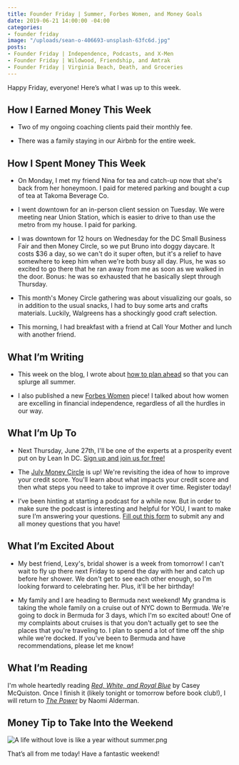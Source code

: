 ```yaml
---
title: Founder Friday | Summer, Forbes Women, and Money Goals
date: 2019-06-21 14:00:00 -04:00
categories:
- founder friday
image: "/uploads/sean-o-406693-unsplash-63fc6d.jpg"
posts:
- Founder Friday | Independence, Podcasts, and X-Men
- Founder Friday | Wildwood, Friendship, and Amtrak
- Founder Friday | Virginia Beach, Death, and Groceries
---
```


Happy Friday, everyone! Here’s what I was up to this week.

## How I Earned Money This Week

* Two of my ongoing coaching clients paid their monthly fee.

* There was a family staying in our Airbnb for the entire week.

## **How I Spent Money This Week**

* On Monday, I met my friend Nina for tea and catch-up now that she's back from her honeymoon. I paid for metered parking and bought a cup of tea at Takoma Beverage Co.

* I went downtown for an in-person client session on Tuesday. We were meeting near Union Station, which is easier to drive to than use the metro from my house. I paid for parking.

* I was downtown for 12 hours on Wednesday for the DC Small Business Fair and then Money Circle, so we put Bruno into doggy daycare. It costs $36 a day, so we can't do it super often, but it's a relief to have somewhere to keep him when we're both busy all day. Plus, he was so excited to go there that he ran away from me as soon as we walked in the door. Bonus: he was so exhausted that he basically slept through Thursday.

* This month's Money Circle gathering was about visualizing our goals, so in addition to the usual snacks, I had to buy some arts and crafts materials. Luckily, Walgreens has a shockingly good craft selection.

* This morning, I had breakfast with a friend at Call Your Mother and lunch with another friend.

## **What I’m Writing**

* This week on the blog, I wrote about [how to plan ahead](https://www.maggiegermano.com/blog/how-to-plan-ahead-so-you-can-splurge-all-summer/) so that you can splurge all summer.

* I also published a new [Forbes Women](https://www.forbes.com/sites/maggiegermano/2019/06/17/despite-having-less-support-women-outpace-men-in-financial-independence/#6a2061369462) piece! I talked about how women are excelling in financial independence, regardless of all the hurdles in our way.

## **What I’m Up To**

* Next Thursday, June 27th, I'll be one of the experts at a prosperity event put on by Lean In DC. [Sign up and join us for free!](https://www.eventbrite.com/e/lean-in-dc-presents-passport-to-prosperity-women-and-personal-finance-tickets-62186393176?fbclid=IwAR2vOVaXEtUtZ4yU9d6g3xXxlzXDGAMC14gekfF3wE9ProznQis-U7wPtEs)

* The [July Money Circle](https://www.eventbrite.com/e/money-circle-improving-your-credit-score-tickets-63873388023) is up! We're revisiting the idea of how to improve your credit score. You'll learn about what impacts your credit score and then what steps you need to take to improve it over time. Register today!

* I’ve been hinting at starting a podcast for a while now. But in order to make sure the podcast is interesting and helpful for YOU, I want to make sure I’m answering your questions. [Fill out this form](https://docs.google.com/forms/d/e/1FAIpQLSf75z5itnYO-XOLStoqY5FXwuf8YI37ye5OD21Wv7tBGAqIVQ/viewform?usp=sf_link) to submit any and all money questions that you have!

## **What I’m Excited About**

* My best friend, Lexy's, bridal shower is a week from tomorrow! I can't wait to fly up there next Friday to spend the day with her and catch up before her shower. We don't get to see each other enough, so I'm looking forward to celebrating her. Plus, it'll be her birthday!

* My family and I are heading to Bermuda next weekend! My grandma is taking the whole family on a cruise out of NYC down to Bermuda. We're going to dock in Bermuda for 3 days, which I'm so excited about! One of my complaints about cruises is that you don't actually get to see the places that you're traveling to. I plan to spend a lot of time off the ship while we're docked. If you've been to Bermuda and have recommendations, please let me know!

## **What I’m Reading**

I'm whole heartedly reading *[Red, White, and Royal Blue](https://www.goodreads.com/book/show/41150487-red-white-royal-blue)* by Casey McQuiston. Once I finish it (likely tonight or tomorrow before book club!), I will return to *[The Power](https://www.goodreads.com/book/show/29751398-the-power)* by Naomi Alderman.

## **Money Tip to Take Into the Weekend**

![A life without love is like a year without summer.png](/uploads/A%20life%20without%20love%20is%20like%20a%20year%20without%20summer.png)

That’s all from me today! Have a fantastic weekend!